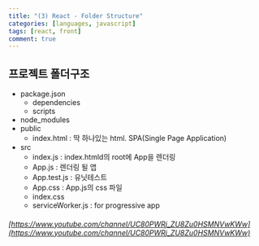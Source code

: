 ```yaml
---
title: "(3) React - Folder Structure"
categories: [languages, javascript]
tags: [react, front]
comment: true
---
```


## 프로젝트 폴더구조

- package.json
  - dependencies
  - scripts
- node_modules
- public
  - index.html : 딱 하나있는 html. SPA(Single Page Application)
- src
  - index.js : index.htmld의 root에 App을 렌더링
  - App.js : 렌더링 될 앱
  - App.test.js : 유닛테스트
  - App.css : App.js의 css 파일
  - index.css
  - serviceWorker.js : for progressive app


###### [https://www.youtube.com/channel/UC80PWRj_ZU8Zu0HSMNVwKWw](https://www.youtube.com/channel/UC80PWRj_ZU8Zu0HSMNVwKWw)
